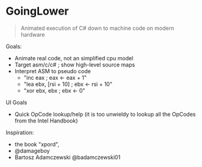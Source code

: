 # GoingLower

> Animated execution of C# down to machine code on modern hardware

Goals:
- Animate real code, not an simplified cpu model
- Target asm/c/c# ; show high-level source maps
- Interpret ASM to pseudo code 
   - "inc eax                 ; eax <- eax + 1"
   - "lea ebx, [rsi + 10]     ; ebx <- rsi + 10"
   - "xor ebx, ebx            ; ebx <- 0"
  
UI Goals
- Quick OpCode lookup/help (it is too unwieldy to lookup all the OpCodes from the Intel Handbook)

Inspiration:
- the book "xpord",
- @damageboy
- Bartosz Adamczewski @badamczewski01
